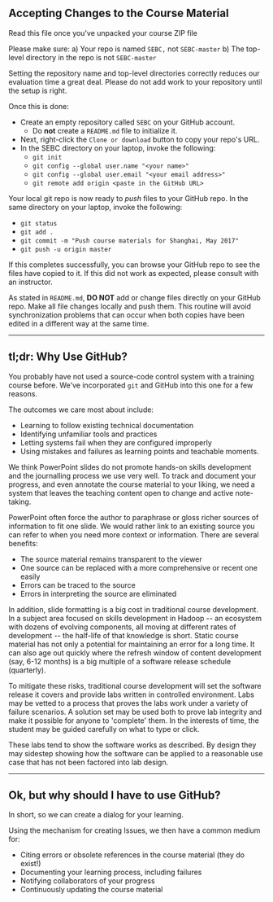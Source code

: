 ## Accepting Changes to the Course Material

Read this file once you've unpacked your course ZIP file 

Please make sure:
a) Your repo is named `SEBC,` not `SEBC-master`
b) The top-level directory in the repo is not `SEBC-master`

Setting the repository name and top-level directories correctly
reduces our evaluation time a great deal. Please do not add work
to your repository until the setup is right.

Once this is done:
* Create an empty repository called `SEBC` on your GitHub account. 
  * Do **not** create a `README.md` file to initialize it.
* Next, right-click the `Clone or download` button to copy your repo's URL.
* In the SEBC directory on your laptop, invoke the following:
  * `git init`
  * `git config --global user.name "<your name>"`
  * `git config --global user.email "<your email address>"`
  * `git remote add origin <paste in the GitHub URL>`

Your local git repo is now ready to <i>push</i> files to your GitHub
repo. In the same directory on your laptop, invoke the following:

* `git status`
* `git add .`
* `git commit -m "Push course materials for Shanghai, May 2017"`
* `git push -u origin master`

If this completes successfully, you can browse your GitHub repo to
see the files have copied to it. If this did not work as expected,
please consult with an instructor.

As stated in `README.md`, **DO NOT** add or change files directly
on your GitHub repo.  Make all file changes locally and push them.
This routine will avoid synchronization problems that can occur
when both copies have been edited in a different way at the same
time.

---

## tl;dr: Why Use GitHub?

You probably have not used a source-code control system with a training course before. We've incorporated
`git` and GitHub into this one for a few reasons.

The outcomes we care most about include:
* Learning to follow existing technical documentation
* Identifying unfamiliar tools and practices
* Letting systems fail when they are configured improperly
* Using mistakes and failures as learning points and teachable moments.

We think PowerPoint slides do not promote hands-on skills development
and the journalling process we use very well. To track and document
your progress, and even annotate the course material to your liking,
we need a system that leaves the teaching content open to change
and active note-taking.

PowerPoint often force the author to paraphrase or gloss richer
sources of information to fit one slide.  We would rather link to
an existing source you can refer to when you need more context or
information.  There are several benefits:

* The source material remains transparent to the viewer
* One source can be replaced with a more comprehensive or recent one easily
* Errors can be traced to the source
* Errors in interpreting the source are eliminated

In addition, slide formatting is a big cost in traditional course
development. In a subject area focused on skills development in
Hadoop -- an ecosystem with dozens of evolving components, all
moving at different rates of development -- the half-life of that
knowledge is short. Static course material has not only a potential
for maintaining an error for a long time. It can also age out quickly
where the refresh window of content development (say, 6-12 months)
is a big multiple of a software release schedule (quarterly).

To mitigate these risks, traditional course development will set
the software release it covers and provide labs written in controlled
environment. Labs may be vetted to a process that proves the labs
work under a variety of failure scenarios. A solution set may be
used both to prove lab integrity and make it possible for anyone
to 'complete' them.  In the interests of time, the student may be
guided carefully on what to type or click.

These labs tend to show the software works as described. By design
they may sidestep showing how the software can be applied to a
reasonable use case that has not been factored into lab design.

---

## Ok, but why should I have to use GitHub?

In short, so we can create a dialog for your learning.

Using the mechanism for creating Issues, we then have a common medium for:

* Citing errors or obsolete references in the course material (they do exist!)
* Documenting your learning process, including failures
* Notifying collaborators of your progress
* Continuously updating the course material
